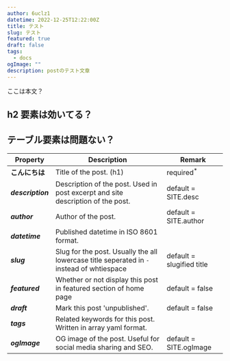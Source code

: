 ```yaml
---
author: 6uclz1
datetime: 2022-12-25T12:22:00Z
title: テスト
slug: テスト
featured: true
draft: false
tags:
  - docs
ogImage: ""
description: postのテスト文章
---
```


ここは本文？

## h2 要素は効いてる？

## テーブル要素は問題ない？

| Property          | Description                                                                               | Remark                    |
| ----------------- | ----------------------------------------------------------------------------------------- | ------------------------- |
| **こんにちは**    | Title of the post. (h1)                                                                   | required<sup>\*</sup>     |
| **_description_** | Description of the post. Used in post excerpt and site description of the post.           | default = SITE.desc       |
| **_author_**      | Author of the post.                                                                       | default = SITE.author     |
| **_datetime_**    | Published datetime in ISO 8601 format.                                                    |                           |
| **_slug_**        | Slug for the post. Usually the all lowercase title seperated in `-` instead of whtiespace | default = slugified title |
| **_featured_**    | Whether or not display this post in featured section of home page                         | default = false           |
| **_draft_**       | Mark this post 'unpublished'.                                                             | default = false           |
| **_tags_**        | Related keywords for this post. Written in array yaml format.                             |                           |
| **_ogImage_**     | OG image of the post. Useful for social media sharing and SEO.                            | default = SITE.ogImage    |
